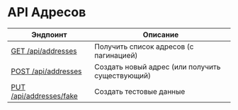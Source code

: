 # API Адресов

| Эндпоинт                            | Описание                                        |
|-------------------------------------|-------------------------------------------------|
| [GET /api/addresses](list.md)       | Получить список адресов (с пагинацией)          |
| [POST /api/addresses](create.md)    | Создать новый адрес (или получить существующий) |
| [PUT /api/addresses/fake](fake.md)  | Создать тестовые данные                         |
